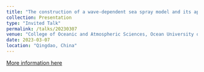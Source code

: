 ```yaml
---
title: "The construction of a wave-dependent sea spray model and its application to atmosphere-ocean-wave coupled modelling under the extreme weather conditions."
collection: Presentation
type: "Invited Talk"
permalink: /talks/20230307
venue: "College of Oceanic and Atmospheric Sciences, Ocean University of China."
date: 2023-03-07
location: "Qingdao, China"
---
```

[More information here](https://coas.ouc.edu.cn/2023/0307/c8218a425910/page.htm)

